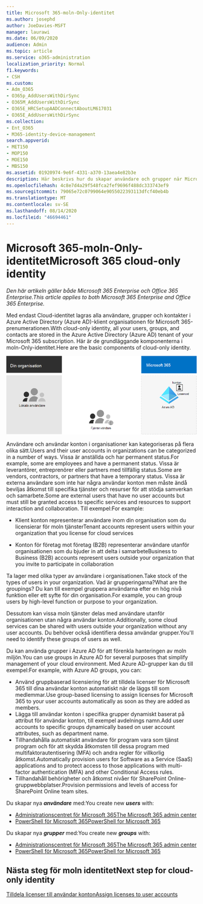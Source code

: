 ```yaml
---
title: Microsoft 365-moln-Only-identitet
ms.author: josephd
author: JoeDavies-MSFT
manager: laurawi
ms.date: 06/09/2020
audience: Admin
ms.topic: article
ms.service: o365-administration
localization_priority: Normal
f1.keywords:
- CSH
ms.custom:
- Adm_O365
- O365p_AddUsersWithDirSync
- O365M_AddUsersWithDirSync
- O365E_HRCSetupAADConnectAboutLM617031
- O365E_AddUsersWithDirSync
ms.collection:
- Ent_O365
- M365-identity-device-management
search.appverid:
- MET150
- MOP150
- MOE150
- MBS150
ms.assetid: 01920974-9e6f-4331-a370-13aea4e82b3e
description: Här beskrivs hur du skapar användare och grupper när Microsoft 365-prenumerationen använder moln-Only-identitet.
ms.openlocfilehash: 4c8e7d4a29f548fca2fef9696f488dc333743ef9
ms.sourcegitcommit: 79065e72c0799064e9055022393113dfcf40eb4b
ms.translationtype: MT
ms.contentlocale: sv-SE
ms.lasthandoff: 08/14/2020
ms.locfileid: "46694461"
---
```

# <a name="microsoft-365-cloud-only-identity"></a><span data-ttu-id="e573b-103">Microsoft 365-moln-Only-identitet</span><span class="sxs-lookup"><span data-stu-id="e573b-103">Microsoft 365 cloud-only identity</span></span>

<span data-ttu-id="e573b-104">*Den här artikeln gäller både Microsoft 365 Enterprise och Office 365 Enterprise.*</span><span class="sxs-lookup"><span data-stu-id="e573b-104">*This article applies to both Microsoft 365 Enterprise and Office 365 Enterprise.*</span></span>

<span data-ttu-id="e573b-105">Med endast Cloud-identitet lagras alla användare, grupper och kontakter i Azure Active Directory (Azure AD)-klient organisationen för Microsoft 365-prenumerationen.</span><span class="sxs-lookup"><span data-stu-id="e573b-105">With cloud-only identity, all your users, groups, and contacts are stored in the Azure Active Directory (Azure AD) tenant of your Microsoft 365 subscription.</span></span> <span data-ttu-id="e573b-106">Här är de grundläggande komponenterna i moln-Only-identitet.</span><span class="sxs-lookup"><span data-stu-id="e573b-106">Here are the basic components of cloud-only identity.</span></span>
 
![Bas komponenterna i moln-Only-identitet](../media/about-microsoft-365-identity/cloud-only-identity.png)

<span data-ttu-id="e573b-108">Användare och användar konton i organisationer kan kategoriseras på flera olika sätt.</span><span class="sxs-lookup"><span data-stu-id="e573b-108">Users and their user accounts in organizations can be categorized in a number of ways.</span></span> <span data-ttu-id="e573b-109">Vissa är anställda och har permanent status.</span><span class="sxs-lookup"><span data-stu-id="e573b-109">For example, some are employees and have a permanent status.</span></span> <span data-ttu-id="e573b-110">Vissa är leverantörer, entreprenörer eller partners med tillfällig status.</span><span class="sxs-lookup"><span data-stu-id="e573b-110">Some are vendors, contractors, or partners that have a temporary status.</span></span> <span data-ttu-id="e573b-111">Vissa är externa användare som inte har några användar konton men måste ändå beviljas åtkomst till specifika tjänster och resurser för att stödja samverkan och samarbete.</span><span class="sxs-lookup"><span data-stu-id="e573b-111">Some are external users that have no user accounts but must still be granted access to specific services and resources to support interaction and collaboration.</span></span> <span data-ttu-id="e573b-112">Till exempel:</span><span class="sxs-lookup"><span data-stu-id="e573b-112">For example:</span></span>

- <span data-ttu-id="e573b-113">Klient konton representerar användare inom din organisation som du licensierar för moln tjänster</span><span class="sxs-lookup"><span data-stu-id="e573b-113">Tenant accounts represent users within your organization that you license for cloud services</span></span>

- <span data-ttu-id="e573b-114">Konton för företag mot företag (B2B) representerar användare utanför organisationen som du bjuder in att delta i samarbete</span><span class="sxs-lookup"><span data-stu-id="e573b-114">Business to Business (B2B) accounts represent users outside your organization that you invite to participate in collaboration</span></span>

<span data-ttu-id="e573b-115">Ta lager med olika typer av användare i organisationen.</span><span class="sxs-lookup"><span data-stu-id="e573b-115">Take stock of the types of users in your organization.</span></span> <span data-ttu-id="e573b-116">Vad är grupperingarna?</span><span class="sxs-lookup"><span data-stu-id="e573b-116">What are the groupings?</span></span> <span data-ttu-id="e573b-117">Du kan till exempel gruppera användarna efter en hög nivå funktion eller ett syfte för din organisation.</span><span class="sxs-lookup"><span data-stu-id="e573b-117">For example, you can group users by high-level function or purpose to your organization.</span></span>

<span data-ttu-id="e573b-118">Dessutom kan vissa moln tjänster delas med användare utanför organisationen utan några användar konton.</span><span class="sxs-lookup"><span data-stu-id="e573b-118">Additionally, some cloud services can be shared with users outside your organization without any user accounts.</span></span> <span data-ttu-id="e573b-119">Du behöver också identifiera dessa användar grupper.</span><span class="sxs-lookup"><span data-stu-id="e573b-119">You'll need to identify these groups of users as well.</span></span>

<span data-ttu-id="e573b-120">Du kan använda grupper i Azure AD för att förenkla hanteringen av moln miljön.</span><span class="sxs-lookup"><span data-stu-id="e573b-120">You can use groups in Azure AD for several purposes that simplify management of your cloud environment.</span></span> <span data-ttu-id="e573b-121">Med Azure AD-grupper kan du till exempel:</span><span class="sxs-lookup"><span data-stu-id="e573b-121">For example, with Azure AD groups, you can:</span></span>

- <span data-ttu-id="e573b-122">Använd gruppbaserad licensiering för att tilldela licenser för Microsoft 365 till dina användar konton automatiskt när de läggs till som medlemmar.</span><span class="sxs-lookup"><span data-stu-id="e573b-122">Use group-based licensing to assign licenses for Microsoft 365 to your user accounts automatically as soon as they are added as members.</span></span>
- <span data-ttu-id="e573b-123">Lägga till användar konton i specifika grupper dynamiskt baserat på attribut för användar konton, till exempel avdelnings namn.</span><span class="sxs-lookup"><span data-stu-id="e573b-123">Add user accounts to specific groups dynamically based on user account attributes, such as department name.</span></span>
- <span data-ttu-id="e573b-124">Tillhandahålla automatiskt användare för program vara som tjänst program och för att skydda åtkomsten till dessa program med multifaktorautentisering (MFA) och andra regler för villkorlig åtkomst.</span><span class="sxs-lookup"><span data-stu-id="e573b-124">Automatically provision users for Software as a Service (SaaS) applications and to protect access to those applications with multi-factor authentication (MFA) and other Conditional Access rules.</span></span>
- <span data-ttu-id="e573b-125">Tillhandahåll behörigheter och åtkomst nivåer för SharePoint Online-gruppwebbplatser.</span><span class="sxs-lookup"><span data-stu-id="e573b-125">Provision permissions and levels of access for SharePoint Online team sites.</span></span>

<span data-ttu-id="e573b-126">Du skapar nya ***användare*** med:</span><span class="sxs-lookup"><span data-stu-id="e573b-126">You create new ***users*** with:</span></span>

- [<span data-ttu-id="e573b-127">Administrationscentret för Microsoft 365</span><span class="sxs-lookup"><span data-stu-id="e573b-127">The Microsoft 365 admin center</span></span>](https://docs.microsoft.com/office365/admin/add-users/add-users)
- [<span data-ttu-id="e573b-128">PowerShell för Microsoft 365</span><span class="sxs-lookup"><span data-stu-id="e573b-128">PowerShell for Microsoft 365</span></span>](create-user-accounts-with-microsoft-365-powershell.md)

<span data-ttu-id="e573b-129">Du skapar nya ***grupper*** med:</span><span class="sxs-lookup"><span data-stu-id="e573b-129">You create new ***groups*** with:</span></span>

- [<span data-ttu-id="e573b-130">Administrationscentret för Microsoft 365</span><span class="sxs-lookup"><span data-stu-id="e573b-130">The Microsoft 365 admin center</span></span>](https://docs.microsoft.com/office365/admin/create-groups/create-groups)
- [<span data-ttu-id="e573b-131">PowerShell för Microsoft 365</span><span class="sxs-lookup"><span data-stu-id="e573b-131">PowerShell for Microsoft 365</span></span>](manage-microsoft-365-groups-with-powershell.md)


## <a name="next-step-for-cloud-only-identity"></a><span data-ttu-id="e573b-132">Nästa steg för moln identitet</span><span class="sxs-lookup"><span data-stu-id="e573b-132">Next step for cloud-only identity</span></span>

[<span data-ttu-id="e573b-133">Tilldela licenser till användar konton</span><span class="sxs-lookup"><span data-stu-id="e573b-133">Assign licenses to user accounts</span></span>](assign-licenses-to-user-accounts.md)

